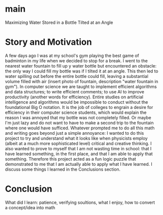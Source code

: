 # main
Maximizing Water Stored in a Bottle Tilted at an Angle

# Story and Motivation

A few days ago I was at my school's gym playing the best game of badminton in my life when we decided to stop for a break. I went to the nearest water fountain to fill up y water bottle but encountered an obstacle: the only way I could fill my bottle was if I tilted it at an angle. This then led to water spilling out before the entire bottle could fill, leaving a substantial volume filled with air (insert photo of fountain, description "water fountain in gym"). In computer science we are taught to implement efficient algorithms and data structures; to write efficient comments; to use AI to improve productivity (another words for efficiency). Entire studies on artificial intelligence and algorithms would be impossible to conduct without the foundational Big O notation. It is the job of colleges to engrain a desire for efficiency in their computer science students, which would explain the reason I was annoyed that my bottle was not completely filled. Or maybe I'm just lazy and do not want to have to make a second trip to the fountain where one would have sufficed. Whatever prompted me to do all this math and writing goes beyond just a simple annoyance: I wanted to do this project to try and understand what it looks like when physicists employ (albeit at a much more sophisticated level) critical and creative thinking. I also wanted to prove to myself that I am not wasting time in school: that I have learned something, in the first place, and that I am able to apply that something. Therefore this project acted as a fun logic puzzle that demonstrated to me that I am actually able to apply what I have learned. I discuss some things I learned in the Conclusions section.



# Conclusion

What did I learn: patience, verifying soultions, what I enjoy, how to convert a concept/idea into math
